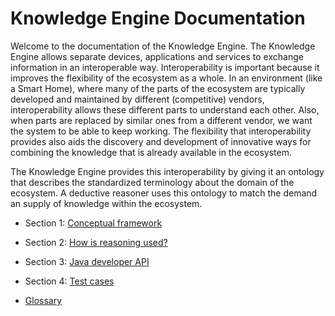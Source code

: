 # Knowledge Engine Documentation

Welcome to the documentation of the Knowledge Engine. The Knowledge Engine allows separate devices, applications and services to exchange information in an interoperable way. Interoperability is important because it improves the flexibility of the ecosystem as a whole. In an environment (like a Smart Home), where many of the parts of the ecosystem are typically developed and maintained by different (competitive) vendors, interoperability allows these different parts to understand each other. Also, when parts are replaced by similar ones from a different vendor, we want the system to be able to keep working. The flexibility that interoperability provides also aids the discovery and development of innovative ways for combining the knowledge that is already available in the ecosystem.

The Knowledge Engine provides this interoperability by giving it an ontology that describes the standardized terminology about the domain of the ecosystem. A deductive reasoner uses this ontology to match the demand an supply of knowledge within the ecosystem.


- Section 1: [Conceptual framework](#conceptual-framework)
- Section 2: [How is reasoning used?](#how-is-reasoning-used)
- Section 3: [Java developer API](#java-developer-api)
- Section 4: [Test cases](#test-cases)

- [Glossary](#glossary)
